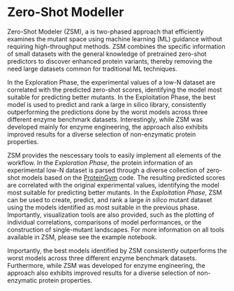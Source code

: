 # Zero-Shot Modeller
Zero-Shot Modeler (ZSM), a is two-phased approach that efficiently examines the mutant space using machine learning (ML) guidance without requiring high-throughput methods. ZSM combines the specific information of small datasets with the general knowledge of pretrained zero-shot predictors to discover enhanced protein variants, thereby removing the need large datasets common for traditional ML techniques.

In the Exploration Phase, the experimental values of a low-N dataset are correlated with the predicted zero-shot scores, identifying the model most suitable for predicting better mutants. In the Exploitation Phase, the best model is used to predict and rank a large in silico library, consistently outperforming the predictions done by the worst models across three different enzyme benchmark datasets. Interestingly, while ZSM was developed mainly for enzyme engineering, the approach also exhibits improved results for a diverse selection of non-enzymatic protein properties.

ZSM provides the nescessary tools to easily implement all elements of the workflow. In the *Exploration Phase*, the protein information of an experimental low-N dataset is parsed through a diverse collection of zero-shot models based on the [ProteinGym](https://github.com/OATML-Markslab/ProteinGym) code. The resulting predicted scores are correlated with the original experimental values, identifying the model most suitable for predicting better mutants. In the *Exploitation Phase*, ZSM can be used to create, predict, and rank a large _in silico_ mutant dataset using the models identified as most suitable in the previous phase. Importantly, visualization tools are also provided, such as the plotting of individual correlations, comparisons of model performances, or the construction of single-mutant landscapes. For more information on all tools available in ZSM, please see the example notebook.

Importantly, the best models identified by ZSM consistently outperforms the worst models across three different enzyme benchmark datasets. Furthermore, while ZSM was developed for enzyme engineering, the approach also exhibits improved results for a diverse selection of non-enzymatic protein properties.

